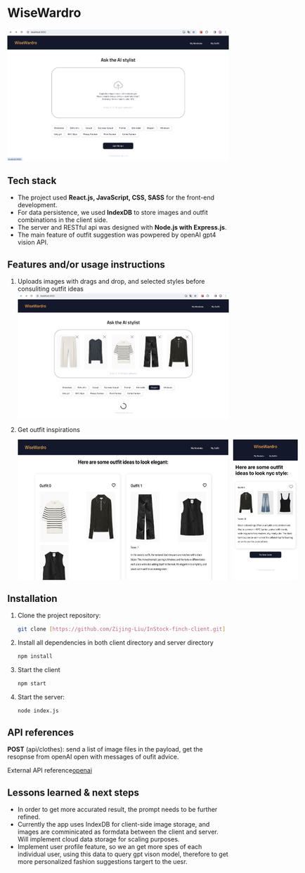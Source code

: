 # WiseWardro

![Homepage](./homepage.png)

## Tech stack

- The project used **React.js, JavaScript, CSS, SASS** for the front-end development.
- For data persistence, we used **IndexDB** to store images and outfit combinations in the client side.
- The server and RESTful api was designed with **Node.js with Express.js**.
- The main feature of outfit suggestion was powpered by openAI gpt4 vision API.

## Features and/or usage instructions

1. Uploads images with drags and drop, and selected styles before consuliting outfit ideas
   ![upload images](./upload_images.png)

2. Get outfit inspirations
   <div style="display: flex; justify-content: space-between">
     <img  src="./recommendations.png" alt="get outfit ideas desktop view" height="320px" style="margin-right: 10px;" />
     <img src="./recommendations_mobile.png" alt="get outfit ideas mobile view" height="320px" />
   </div>

## Installation

1. Clone the project repository:

   ```bash
   git clone [https://github.com/Zijing-Liu/InStock-finch-client.git]
   ```

2. Install all dependencies in both client directory and server directory

   ```bash
   npm install
   ```

3. Start the client

   ```bash
   npm start
   ```

4. Start the server:
   ```bash
   node index.js
   ```

## API references

**POST** (api/clothes): send a list of image files in the payload, get the resopnse from openAI open with messages of oufit advice.

External API reference[openai](https://platform.openai.com/docs/guides/vision)

## Lessons learned & next steps

- In order to get more accurated result, the prompt needs to be further refined.
- Currently the app uses IndexDB for client-side image storage, and images are comminicated as formdata between the client and server. Will implement cloud data storage for scaling purposes.
- Implement user profile feature, so we an get more spes of each individual user, using this data to query gpt vison model, therefore to get more personalized fashion suggestions targert to the uesr.
